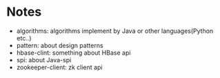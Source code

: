 # Notes
- algorithms: algorithms implement by Java or other languages(Python etc..)
- pattern: about design patterns
- hbase-clint: something about HBase api
- spi: about Java-spi
- zookeeper-client: zk client api
